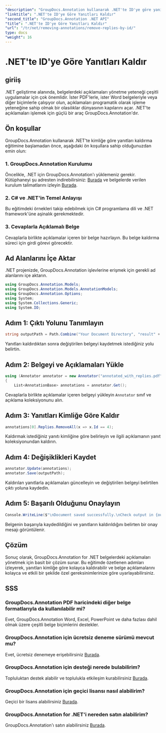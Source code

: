 ```yaml
---
"description": "GroupDocs.Annotation kullanarak .NET'te ID'ye göre yanıtları nasıl kaldıracağınızı öğrenin. Verimli belge açıklama yönetimi için adım adım öğreticimizi izleyin."
"linktitle": ".NET'te ID'ye Göre Yanıtları Kaldır"
"second_title": "GroupDocs.Annotation .NET API"
"title": ".NET'te ID'ye Göre Yanıtları Kaldır"
"url": "/tr/net/removing-annotations/remove-replies-by-id/"
type: docs
"weight": 16
---
```


# .NET'te ID'ye Göre Yanıtları Kaldır

## giriiş
.NET geliştirme alanında, belgelerdeki açıklamaları yönetme yeteneği çeşitli uygulamalar için çok önemlidir. İster PDF'lerle, ister Word belgeleriyle veya diğer biçimlerle çalışıyor olun, açıklamaları programatik olarak işleme yeteneğine sahip olmak bir olasılıklar dünyasının kapılarını açar. .NET'te açıklamaları işlemek için güçlü bir araç GroupDocs.Annotation'dır.
## Ön koşullar
GroupDocs.Annotation kullanarak .NET'te kimliğe göre yanıtları kaldırma eğitimine başlamadan önce, aşağıdaki ön koşullara sahip olduğunuzdan emin olun:
### 1. GroupDocs.Annotation Kurulumu
Öncelikle, .NET için GroupDocs.Annotation'ı yüklemeniz gerekir. Kütüphaneyi şu adresten indirebilirsiniz: [Burada](https://releases.groupdocs.com/annotation/net/) ve belgelerde verilen kurulum talimatlarını izleyin [Burada](https://tutorials.groupdocs.com/annotation/net/).
### 2. C# ve .NET'in Temel Anlayışı
Bu eğitimdeki örnekleri takip edebilmek için C# programlama dili ve .NET framework'üne aşinalık gerekmektedir.
### 3. Cevaplarla Açıklamalı Belge
Cevaplarla birlikte açıklamalar içeren bir belge hazırlayın. Bu belge kaldırma süreci için girdi görevi görecektir.

## Ad Alanlarını İçe Aktar
.NET projenizde, GroupDocs.Annotation işlevlerine erişmek için gerekli ad alanlarını içe aktarın.
```csharp
using GroupDocs.Annotation.Models;
using GroupDocs.Annotation.Models.AnnotationModels;
using GroupDocs.Annotation.Options;
using System;
using System.Collections.Generic;
using System.IO;
```
## Adım 1: Çıktı Yolunu Tanımlayın
```csharp
string outputPath = Path.Combine("Your Document Directory", "result" + Path.GetExtension("input.pdf"));
```
Yanıtları kaldırdıktan sonra değiştirilen belgeyi kaydetmek istediğiniz yolu belirtin.
## Adım 2: Belgeyi ve Açıklamaları Yükle
```csharp
using (Annotator annotator = new Annotator("annotated_with_replies.pdf"))
{
    List<AnnotationBase> annotations = annotator.Get();
```
Cevaplarla birlikte açıklamalar içeren belgeyi yükleyin `Annotator` sınıf ve açıklama koleksiyonunu alın.
## Adım 3: Yanıtları Kimliğe Göre Kaldır
```csharp
annotations[0].Replies.RemoveAll(x => x.Id == 4);
```
Kaldırmak istediğiniz yanıtı kimliğine göre belirleyin ve ilgili açıklamanın yanıt koleksiyonundan kaldırın.
## Adım 4: Değişiklikleri Kaydet
```csharp
annotator.Update(annotations);
annotator.Save(outputPath);
```
Kaldırılan yanıtlarla açıklamaları güncelleyin ve değiştirilen belgeyi belirtilen çıktı yoluna kaydedin.
## Adım 5: Başarılı Olduğunu Onaylayın
```csharp
Console.WriteLine($"\nDocument saved successfully.\nCheck output in {outputPath}.");
```
Belgenin başarıyla kaydedildiğini ve yanıtların kaldırıldığını belirten bir onay mesajı görüntülenir.

## Çözüm
Sonuç olarak, GroupDocs.Annotation for .NET belgelerdeki açıklamaları yönetmek için basit bir çözüm sunar. Bu eğitimde özetlenen adımları izleyerek, yanıtları kimliğe göre kolayca kaldırabilir ve belge açıklamalarını kolayca ve etkili bir şekilde özel gereksinimlerinize göre uyarlayabilirsiniz.
## SSS
### GroupDocs.Annotation PDF haricindeki diğer belge formatlarıyla da kullanılabilir mi?
Evet, GroupDocs.Annotation Word, Excel, PowerPoint ve daha fazlası dahil olmak üzere çeşitli belge biçimlerini destekler.
### GroupDocs.Annotation için ücretsiz deneme sürümü mevcut mu?
Evet, ücretsiz denemeye erişebilirsiniz [Burada](https://releases.groupdocs.com/).
### GroupDocs.Annotation için desteği nerede bulabilirim?
Topluluktan destek alabilir ve toplulukla etkileşim kurabilirsiniz [Burada](https://forum.groupdocs.com/c/annotation/10).
### GroupDocs.Annotation için geçici lisansı nasıl alabilirim?
Geçici bir lisans alabilirsiniz [Burada](https://purchase.groupdocs.com/temporary-license/).
### GroupDocs.Annotation for .NET'i nereden satın alabilirim?
GroupDocs.Annotation'ı satın alabilirsiniz [Burada](https://purchase.groupdocs.com/buy).